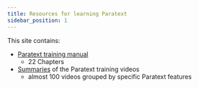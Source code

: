 ```yaml
---
title: Resources for learning Paratext 
sidebar_position: 1
---
```

This site contains:
-  [Paratext training manual](Training-Manual/Overview)
   -  22 Chapters
-  [Summaries](Video-summaries/list-of-videos) of the Paratext training videos
    - almost 100 videos grouped by specific Paratext features 

